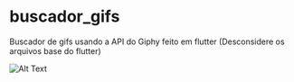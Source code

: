 # buscador_gifs
Buscador de gifs usando a API do Giphy feito em flutter (Desconsidere os arquivos base do flutter)

![Alt Text](https://media.giphy.com/media/cWZ0IEVzZ3DnB0BVXj/giphy.gif?cid=790b76110fefe76a3b0cce18250ddcb4d31e5b95e99713b7&rid=giphy.gif&ct=g)

